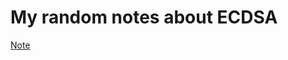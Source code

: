 # My random notes about ECDSA
[Note](https://github.com/ryseek/My-random-notes-about-ECDSA/blob/master/Note.ipynb)
